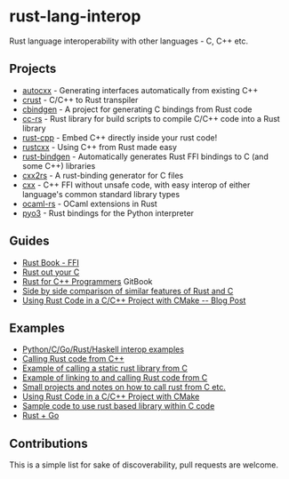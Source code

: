 # rust-lang-interop

Rust language interoperability with other languages - C, C++ etc.

## Projects

* [autocxx](https://github.com/google/autocxx) - Generating interfaces automatically from existing C++
* [crust](https://github.com/NishanthSpShetty/crust) - C/C++ to Rust transpiler
* [cbindgen](https://github.com/eqrion/cbindgen) - A project for generating C bindings from Rust code
* [cc-rs](https://github.com/alexcrichton/cc-rs) - Rust library for build scripts to compile C/C++ code into a Rust library
* [rust-cpp](https://github.com/mystor/rust-cpp) - Embed C++ directly inside your rust code!
* [rustcxx](https://github.com/google/rustcxx) - Using C++ from Rust made easy
* [rust-bindgen](https://github.com/rust-lang-nursery/rust-bindgen) - Automatically generates Rust FFI bindings to C (and some C++) libraries
* [cxx2rs](https://github.com/manuels/cxx2rs) - A rust-binding generator for C files
* [cxx](https://github.com/dtolnay/cxx) - C++ FFI without unsafe code, with easy interop of either language's common standard library types
* [ocaml-rs](https://github.com/zshipko/ocaml-rs) - OCaml extensions in Rust
* [pyo3](https://github.com/PyO3/pyo3) - Rust bindings for the Python interpreter

## Guides

* [Rust Book - FFI](https://doc.rust-lang.org/book/first-edition/ffi.html)
* [Rust out your C](https://github.com/carols10cents/rust-out-your-c-talk)
* [Rust for C++ Programmers](https://github.com/aminb/rust-for-c) GitBook
* [Side by side comparison of similar features of Rust and C](https://github.com/MarcManiez/Intro-to-Rust)
* [Using Rust Code in a C/C++ Project with CMake -- Blog Post](https://blog.devolutions.net/2018/06/insider-series-using-rust-code-in-a-cc-project-with-cmake)

## Examples

* [Python/C/Go/Rust/Haskell interop examples](https://github.com/jBugman/interop)
* [Calling Rust code from C++](https://github.com/rillian/rust-ffi)
* [Example of calling a static rust library from C](https://github.com/shadowmint/rust-extern)
* [Example of linking to and calling Rust code from C](https://github.com/doublec/rust-from-c-example)
* [Small projects and notes on how to call rust from C etc.](https://github.com/allan-simon/ffi-rust)
* [Using Rust Code in a C/C++ Project with CMake](https://github.com/ekse/cmake_rust_sample)
* [Sample code to use rust based library within C code](https://github.com/alishir/c-rust)
* [Rust + Go](https://github.com/mediremi/rust-plus-golang)

## Contributions

This is a simple list for sake of discoverability, pull requests are welcome.
